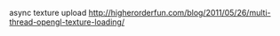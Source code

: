 async texture upload
http://higherorderfun.com/blog/2011/05/26/multi-thread-opengl-texture-loading/
